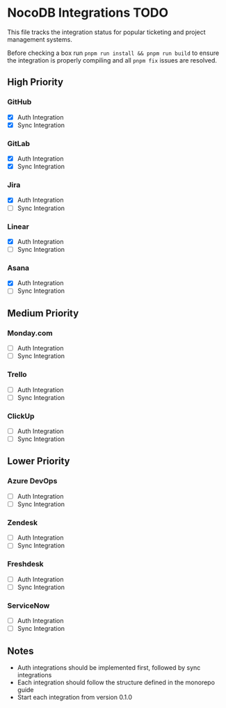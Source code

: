 # NocoDB Integrations TODO

This file tracks the integration status for popular ticketing and project management systems.

Before checking a box run `pnpm run install && pnpm run build` to ensure the integration is properly compiling and all `pnpm fix` issues are resolved.

## High Priority

### GitHub
- [x] Auth Integration
- [x] Sync Integration

### GitLab
- [x] Auth Integration
- [x] Sync Integration

### Jira
- [x] Auth Integration
- [ ] Sync Integration

### Linear
- [x] Auth Integration
- [ ] Sync Integration

### Asana
- [x] Auth Integration
- [ ] Sync Integration

## Medium Priority

### Monday.com
- [ ] Auth Integration
- [ ] Sync Integration

### Trello
- [ ] Auth Integration
- [ ] Sync Integration

### ClickUp
- [ ] Auth Integration
- [ ] Sync Integration

## Lower Priority

### Azure DevOps
- [ ] Auth Integration
- [ ] Sync Integration

### Zendesk
- [ ] Auth Integration
- [ ] Sync Integration

### Freshdesk
- [ ] Auth Integration
- [ ] Sync Integration

### ServiceNow
- [ ] Auth Integration
- [ ] Sync Integration

## Notes
- Auth integrations should be implemented first, followed by sync integrations
- Each integration should follow the structure defined in the monorepo guide
- Start each integration from version 0.1.0 